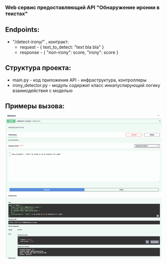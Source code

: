 ### Web сервис предоставляющий API "Обнаружение иронии в текстах"

## Endpoints:
 - "/detect-irony/" , 
    контракт:
     - request - { text_to_detect: "text bla bla" } 
     - response - { "non-irony": score, "irony": score }

## Структура проекта:
 - main.py - код приложения API - инфраструктура, контроллеры
 - irony_detector.py - модуль содержит класс инкапуслирующий логику взаимодействия с моделью

 ## Примеры вызова:
 ![Alt text](image.png)
 ![Alt text](image-3.png)

